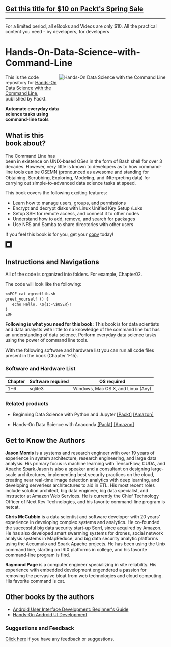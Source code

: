 ## [Get this title for $10 on Packt's Spring Sale](https://www.packt.com/B10819?utm_source=github&utm_medium=packt-github-repo&utm_campaign=spring_10_dollar_2022)
-----
For a limited period, all eBooks and Videos are only $10. All the practical content you need \- by developers, for developers

# Hands-On-Data-Science-with-Command-Line
<a href="https://www.packtpub.com/big-data-and-business-intelligence/hands-data-science-command-line?utm_source=github&utm_medium=repository&utm_campaign=9781789132984"><img src="https://www.packtpub.com/sites/default/files/cover_B10819.png" alt="Hands-On Data Science with the Command Line" height="256px" align="right"></a>

This is the code repository for [Hands-On Data Science with the Command Line](https://www.packtpub.com/big-data-and-business-intelligence/hands-data-science-command-line?utm_source=github&utm_medium=repository&utm_campaign=9781789132984), published by Packt.

**Automate everyday data science tasks using command-line tools**

## What is this book about?
The Command Line has been in existence on UNIX-based OSes in the form of Bash shell for over 3 decades. However, very little is known to developers as to how command-line tools can be OSEMN (pronounced as awesome and standing for Obtaining, Scrubbing, Exploring, Modeling, and iNterpreting data) for carrying out simple-to-advanced data science tasks at speed.

This book covers the following exciting features:
* Learn how to manage users, groups, and permissions
* Encrypt and decrypt disks with Linux Unified Key Setup /Luks
* Setup SSH for remote access, and connect it to other nodes
* Understand how to add, remove, and search for packages
* Use NFS and Samba to share directories with other users

If you feel this book is for you, get your [copy](https://www.amazon.com/dp/1789132983) today!

<a href="https://www.packtpub.com/?utm_source=github&utm_medium=banner&utm_campaign=GitHubBanner"><img src="https://raw.githubusercontent.com/PacktPublishing/GitHub/master/GitHub.png" 
alt="https://www.packtpub.com/" border="5" /></a>


## Instructions and Navigations
All of the code is organized into folders. For example, Chapter02.

The code will look like the following:
```
<<EOF cat >greetlib.sh
greet_yourself () {
   echo Hello, \${1:-\$USER}!
}
EOF
```

**Following is what you need for this book:**
This book is for data scientists and data analysts with little to no knowledge of the command line but has an understanding of data science. Perform everyday data science tasks using the power of command line tools.

With the following software and hardware list you can run all code files present in the book (Chapter 1-15).

### Software and Hardware List

| Chapter  | Software required                   | OS required                        |
| -------- | ------------------------------------| -----------------------------------|
| 1-6      | sqlite3                             | Windows, Mac OS X, and Linux (Any) |


### Related products <Other books you may enjoy>
* Beginning Data Science with Python and Jupyter [[Packt]](https://www.packtpub.com/big-data-and-business-intelligence/beginning-data-science-python-and-jupyter?utm_source=github&utm_medium=repository&utm_campaign=9781789532029) [[Amazon]](https://www.amazon.com/dp/1789532027)

* Hands-On Data Science with Anaconda [[Packt]](https://www.packtpub.com/big-data-and-business-intelligence/hands-data-science-anaconda?utm_source=github&utm_medium=repository&utm_campaign=9781788831192) [[Amazon]](https://www.amazon.com/dp/1788831195)

## Get to Know the Authors
**Jason Morris**
is a systems and research engineer with over 19 years of experience in system architecture, research engineering, and large data analysis. His primary focus is machine learning with TensorFlow, CUDA, and Apache Spark.Jason is also a speaker and a consultant on designing large-scale architectures, implementing best security practices on the cloud, creating near real-time image detection analytics with deep learning, and developing serverless architectures to aid in ETL. His most recent roles include solution architect, big data engineer, big data specialist, and instructor at Amazon Web Services. He is currently the Chief Technology Officer of Next Rev Technologies, and his favorite command-line program is netcat.

**Chris McCubbin**
is a data scientist and software developer with 20 years' experience in developing complex systems and analytics. He co-founded the successful big data security start-up Sqrrl, since acquired by Amazon. He has also developed smart swarming systems for drones, social network analysis systems in MapReduce, and big data security analytic platforms using the Accumulo and Spark Apache projects. He has been using the Unix command line, starting on IRIX platforms in college, and his favorite command-line program is find.

**Raymond Page**
is a computer engineer specializing in site reliability. His experience with embedded development engendered a passion for removing the pervasive bloat from web technologies and cloud computing. His favorite command is cat.


## Other books by the authors
* [Android User Interface Development: Beginner's Guide](https://www.packtpub.com/application-development/android-user-interface-development-beginners-guide?utm_source=github&utm_medium=repository&utm_campaign=9781849514484)
* [Hands-On Android UI Development](https://www.packtpub.com/application-development/hands-android-ui-development?utm_source=github&utm_medium=repository&utm_campaign=9781788475051)

### Suggestions and Feedback
[Click here](https://docs.google.com/forms/d/e/1FAIpQLSdy7dATC6QmEL81FIUuymZ0Wy9vH1jHkvpY57OiMeKGqib_Ow/viewform) if you have any feedback or suggestions.

